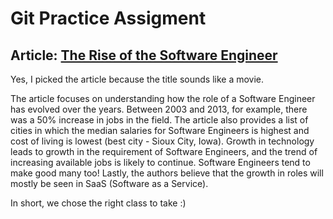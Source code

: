 # Git Practice Assigment

## Article: [The Rise of the Software Engineer](https://smartasset.com/retirement/the-rise-of-the-software-engineer)
Yes, I picked the article because the title sounds like a movie. 

The article focuses on understanding how the role of a Software Engineer has evolved over the years. Between 2003 and 2013, for example, there was a 50% increase in jobs in the field. The article also provides a list of cities in which the median salaries for Software Engineers is highest and cost of living is lowest (best city - Sioux City, Iowa). Growth in technology leads to growth in the requirement of Software Engineers, and the trend of increasing available jobs is likely to continue. Software Engineers tend to make good many too! Lastly, the authors believe that the growth in roles will mostly be seen in SaaS (Software as a Service). 

In short, we chose the right class to take :)
